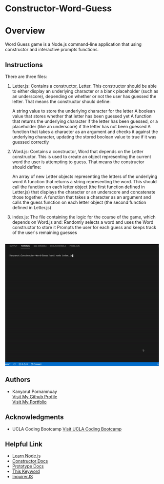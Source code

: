 # Constructor-Word-Guess

# Overview
Word Guess game is a Node.js command-line application that using constructor and interactive prompts functions. 

## Instructions

There are three files:

1. Letter.js: Contains a constructor, Letter. This constructor should be able to either display an underlying character or a    blank placeholder (such as an underscore), depending on whether or not the user has guessed the letter. That means the      constructor should define:

   A string value to store the underlying character for the letter
   A boolean value that stores whether that letter has been guessed yet
   A function that returns the underlying character if the letter has been guessed, or a placeholder (like an underscore) if    the letter has not been guessed
   A function that takes a character as an argument and checks it against the underlying character, updating the stored        boolean value to true if it was guessed correctly

2. Word.js: Contains a constructor, Word that depends on the Letter constructor. This is used to create an object              representing the current word the user is attempting to guess. That means the constructor should define:

   An array of new Letter objects representing the letters of the underlying word
   A function that returns a string representing the word. This should call the function on each letter object (the first      function defined in Letter.js) that displays the character or an underscore and concatenate those together.
   A function that takes a character as an argument and calls the guess function on each letter object (the second function    defined in Letter.js)

3. index.js: The file containing the logic for the course of the game, which depends on Word.js and:
   Randomly selects a word and uses the Word constructor to store it
   Prompts the user for each guess and keeps track of the user's remaining guesses

##

![alt-spotify-this-song](https://raw.githubusercontent.com/benbaba2525/Constructor-Word-Guess/master/ezgif.com-video-to-gif.gif)



## Authors
  - Kanyarut Pornamnuay
  <br><a target="_blank" rel="nofollow" href="https://github.com/benbaba2525">Visit My Github Profile</a>
  <br><a target="_blank" rel="nofollow" href="https://www.kanyarut.me/">Visit My Portfolio</a>


## Acknowledgments
  - UCLA Coding Bootcamp   <a target="_blank" rel="nofollow" href="https://bootcamp.uclaextension.edu/coding/">Visit UCLA Coding Bootcamp</a>

## Helpful Link

  - <a target="_blank" rel="nofollow" href="https://nodejs.dev/learn">Learn Node.js</a>
  - <a target="_blank" rel="nofollow" href="https://developer.mozilla.org/enUS/docs/Web/JavaScript/Reference/Classes/constructor">Constructor Docs</a>
  - <a target="_blank" rel="nofollow" 
  href="https://developer.mozilla.org/en-US/docs/Web/JavaScript/Reference/Classes/constructor">Prototype Docs</a>
  - <a target="_blank" rel="nofollow" href="https://developer.mozilla.org/en-US/docs/Web/JavaScript/Reference/Operators/this">This Keyword</a>
  - <a target="_blank" rel="nofollow" href="https://www.npmjs.com/package/inquirer/v/0.2.3">InquirerJS</a>

